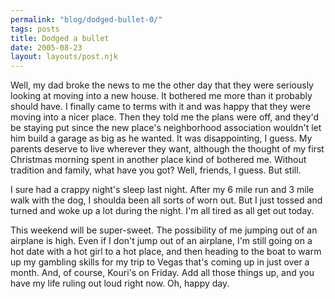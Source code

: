 ```yaml
---
permalink: "blog/dodged-bullet-0/"
tags: posts
title: Dodged a bullet
date: 2005-08-23
layout: layouts/post.njk
---
```


Well, my dad broke the news to me the other day that they were seriously looking at moving into a new house. It bothered me more than it probably should have. I finally came to terms with it and was happy that they were moving into a nicer place. Then they told me the plans were off, and they'd be staying put since the new place's neighborhood association wouldn't let him build a garage as big as he wanted. It was disappointing, I guess. My parents deserve to live wherever they want, although the thought of my first Christmas morning spent in another place kind of bothered me. Without tradition and family, what have you got? Well, friends, I guess. But still. 

I sure had a crappy night's sleep last night. After my 6 mile run and 3 mile walk with the dog, I shoulda been all sorts of worn out. But I just tossed and turned and woke up a lot during the night. I'm all tired as all get out today. 

This weekend will be super-sweet. The possibility of me jumping out of an airplane is high. Even if I don't jump out of an airplane, I'm still going on a hot date with a hot girl to a hot place, and then heading to the boat to warm up my gambling skills for my trip to Vegas that's coming up in just over a month. And, of course, Kouri's on Friday. Add all those things up, and you have my life ruling out loud right now. Oh, happy day.